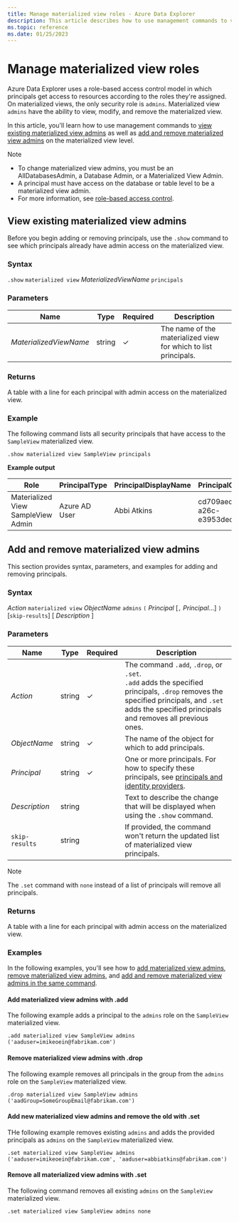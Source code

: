 ```yaml
---
title: Manage materialized view roles - Azure Data Explorer
description: This article describes how to use management commands to view, add, and remove materialized view admins on the materialized view level in Azure Data Explorer.
ms.topic: reference
ms.date: 01/25/2023
---
```


# Manage materialized view roles

Azure Data Explorer uses a role-based access control model in which principals get access to resources according to the roles they're assigned. On materialized views, the only security role is `admins`. Materialized view `admins` have the ability to view, modify, and remove the materialized view.

In this article, you'll learn how to use management commands to [view existing materialized view admins](#view-existing-materialized-view-admins) as well as [add and remove materialized view admins](#add-and-remove-materialized-view-admins) on the materialized view level.

> [!NOTE]
>
> * To change materialized view admins, you must be an AllDatabasesAdmin, a Database Admin, or a Materialized View Admin.
> * A principal must have access on the database or table level to be a materialized view admin.
> * For more information, see [role-based access control](access-control/role-based-access-control.md).

## View existing materialized view admins

Before you begin adding or removing principals, use the `.show` command to see which principals already have admin access on the materialized view.

### Syntax

`.show` `materialized view` *MaterializedViewName* `principals`

### Parameters

|Name|Type|Required|Description|
|--|--|--|--|
| *MaterializedViewName* | string | &check; | The name of the materialized view for which to list principals.|

### Returns

A table with a line for each principal with admin access on the materialized view.

### Example

The following command lists all security principals that have access to the `SampleView` materialized view.

```kusto
.show materialized view SampleView principals
```

**Example output**

|Role |PrincipalType |PrincipalDisplayName |PrincipalObjectId |PrincipalFQN|
|---|---|---|---|---|
|Materialized View SampleView Admin |Azure AD User |Abbi Atkins |cd709aed-a26c-e3953dec735e |aaduser=abbiatkins@fabrikam.com|

## Add and remove materialized view admins

This section provides syntax, parameters, and examples for adding and removing principals.

### Syntax

*Action* `materialized view` *ObjectName* `admins` `(` *Principal* [`,` *Principal*...] `)` [`skip-results`] [ *Description* ]

### Parameters

|Name|Type|Required|Description|
|--|--|--|--|
| *Action* | string | &check; | The command `.add`, `.drop`, or `.set`.<br/>`.add` adds the specified principals, `.drop` removes the specified principals, and `.set` adds the specified principals and removes all previous ones.|
| *ObjectName* | string | &check; | The name of the object for which to add principals.|
| *Principal* | string | &check; | One or more principals. For how to specify these principals, see [principals and identity providers](./access-control/principals-and-identity-providers.md#examples-for-azure-ad-principals).|
| *Description* | string | | Text to describe the change that will be displayed when using the `.show` command.|
| `skip-results` | string | | If provided, the command won't return the updated list of materialized view principals.|

> [!NOTE]
> The `.set` command with `none` instead of a list of principals will remove all principals.

### Returns

A table with a line for each principal with admin access on the materialized view.

### Examples

In the following examples, you'll see how to [add materialized view admins](#add-materialized-view-admins-with-add), [remove materialized view admins](#remove-materialized-view-admins-with-drop), and [add and remove materialized view admins in the same command](#add-new-materialized-view-admins-and-remove-the-old-with-set).

#### Add materialized view admins with .add

The following example adds a principal to the `admins` role on the `SampleView` materialized view.

```kusto
.add materialized view SampleView admins ('aaduser=imikeoein@fabrikam.com')
```

#### Remove materialized view admins with .drop

The following example removes all principals in the group from the `admins` role on the `SampleView` materialized view.

```kusto
.drop materialized view SampleView admins ('aadGroup=SomeGroupEmail@fabrikam.com')
```

#### Add new materialized view admins and remove the old with .set

THe following example removes existing `admins` and adds the provided principals as `admins` on the `SampleView` materialized view.

```kusto
.set materialized view SampleView admins ('aaduser=imikeoein@fabrikam.com', 'aaduser=abbiatkins@fabrikam.com')
```

#### Remove all materialized view admins with .set

The following command removes all existing `admins` on the `SampleView` materialized view.

```kusto
.set materialized view SampleView admins none
```
